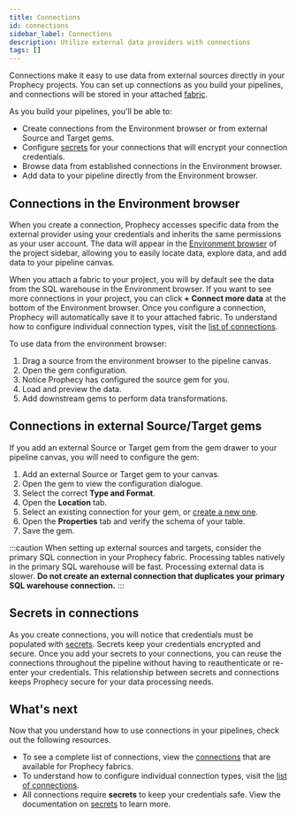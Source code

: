 ```yaml
---
title: Connections
id: connections
sidebar_label: Connections
description: Utilize external data providers with connections
tags: []
---
```


Connections make it easy to use data from external sources directly in your Prophecy projects. You can set up connections as you build your pipelines, and connections will be stored in your attached [fabric](docs/administration/fabrics/prophecy-fabrics/prophecy-fabrics.md).

As you build your pipelines, you'll be able to:

- Create connections from the Environment browser or from external Source and Target gems.
- Configure [secrets](#secrets-in-connections) for your connections that will encrypt your connection credentials.
- Browse data from established connections in the Environment browser.
- Add data to your pipeline directly from the Environment browser.

## Connections in the Environment browser

When you create a connection, Prophecy accesses specific data from the external provider using your credentials and inherits the same permissions as your user account. The data will appear in the [Environment browser](docs/analysts/development/pipelines/pipelines.md#sidebar) of the project sidebar, allowing you to easily locate data, explore data, and add data to your pipeline canvas.

<!-- ![Environment browser](img/environment-tab-connections.png) -->

When you attach a fabric to your project, you will by default see the data from the SQL warehouse in the Environment browser. If you want to see more connections in your project, you can click **+ Connect more data** at the bottom of the Environment browser. Once you configure a connection, Prophecy will automatically save it to your attached fabric. To understand how to configure individual connection types, visit the [list of connections](docs/administration/fabrics/prophecy-fabrics/connections/connections.md).

To use data from the environment browser:

1. Drag a source from the environment browser to the pipeline canvas.
1. Open the gem configuration.
1. Notice Prophecy has configured the source gem for you.
1. Load and preview the data.
1. Add downstream gems to perform data transformations.

## Connections in external Source/Target gems

If you add an external Source or Target gem from the gem drawer to your pipeline canvas, you will need to configure the gem:

1. Add an external Source or Target gem to your canvas.
1. Open the gem to view the configuration dialogue.
1. Select the correct **Type and Format**.
1. Open the **Location** tab.
1. Select an existing connection for your gem, or [create a new one](docs/administration/fabrics/prophecy-fabrics/connections/connections.md).
1. Open the **Properties** tab and verify the schema of your table.
1. Save the gem.

:::caution
When setting up external sources and targets, consider the primary SQL connection in your Prophecy fabric. Processing tables natively in the primary SQL warehouse will be fast. Processing external data is slower. **Do not create an external connection that duplicates your primary SQL warehouse connection.**
:::

## Secrets in connections

As you create connections, you will notice that credentials must be populated with [secrets](docs/administration/secrets/secrets.md). Secrets keep your credentials encrypted and secure. Once you add your secrets to your connections, you can reuse the connections throughout the pipeline without having to reauthenticate or re-enter your credentials. This relationship between secrets and connections keeps Prophecy secure for your data processing needs.

## What's next

Now that you understand how to use connections in your pipelines, check out the following resources.

- To see a complete list of connections, view the [connections](docs/administration/fabrics/prophecy-fabrics/connections/connections.md) that are available for Prophecy fabrics.
- To understand how to configure individual connection types, visit the [list of connections](docs/administration/fabrics/prophecy-fabrics/connections/connections.md).
- All connections require **secrets** to keep your credentials safe. View the documentation on [secrets](docs/administration/secrets/secrets.md) to learn more.

